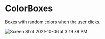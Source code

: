 # ColorBoxes
Boxes with random colors when the user clicks. 

![Screen Shot 2021-10-06 at 3 19 39 PM](https://user-images.githubusercontent.com/58197108/136291483-35452e37-2318-4421-b406-644d26d1c836.png)

